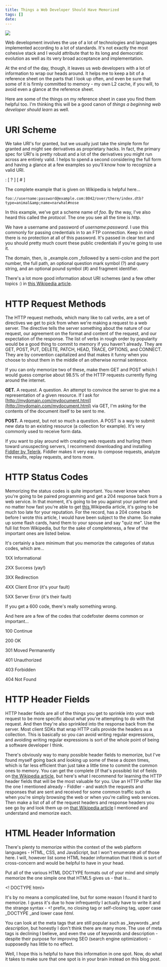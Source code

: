 ```yaml
---
title: Things a Web Developer Should Have Memorized
tags: []
date: 
---
```


![](http://codefoster.blob.core.windows.net/site/image/b68d3ab9d66641be9a741f29d451ca96/http_1.png)

Web development involves the use of a lot of technologies and languages implemented according to a lot of standards. It's not exactly the most cohesive stack and I would attribute that to its long and democratic evolution as well as its very broad acceptance and implementation.

At the end of the day, though, it leaves us web developers with a lot of information to wrap our heads around. It helps me to keep a bit of a reference sheet on the parts that I look up often, and even be sure that some of it is firmly committed to memory - my own L2 cache, if you will, to avoid even a glance at the reference sheet.

Here are some of the things on my reference sheet in case you find them helpful too. I'm thinking this will be a good canon of _things a beginning web developer should learn_ as well.

# URI Scheme

We take URI's for granted, but we usually just take the simple form for granted and might see derivatives as proprietary hacks. In fact, the primary spec for URI's is pretty robust and a lot of the derivatives you might run across are entirely valid. I helps to spend a second considering the full form and having a glance at a few examples so you'll know how to recognize a valid URI.

<scheme name> : <hierarchical part> [ ? <query> ] [ # <fragment> ]

The complete example that is given on Wikipedia is helpful here...

`foo://username:password@example.com:8042/over/there/index.dtb?type=animal&amp;name=narwhal#nose`

In this example, we've got a scheme name of _foo_. By the way, I've also heard this called the _protocol_. The one you see all the time is _http_.

We have a username and password of _username:password_. I use this commonly for passing credentials in to an FTP connection. Keep in mind there is no protection at all of this password. It's passed in clear text and you should pretty much count these public credentials if you're going to use it.

The domain, then, is _example.com _followed by a semi-colon and the port number, the full path, an optional question mark symbol (?) and query string, and an optional pound symbol (#) and fragment identifier.

There's a lot more good information about URI schemes (and a few other topics :) in [this Wikipedia article](http://en.wikipedia.org/wiki/URI_scheme).

# HTTP Request Methods

The HTTP request methods, which many like to call _verbs_, are a set of directives we get to pick from when we're making a request to a web server. The directive tells the server something about the nature of our request, our agreement on the format and content of the request, and our expectation of the response. The list of verbs in rough order by popularity would be a good thing to commit to memory if you haven't already. They are GET, POST, PUT, DELETE, PATCH, HEAD, TRACE, OPTIONS, and CONNECT. They are by convention capitalized and that makes it funny when you choose to shout them in the middle of an otherwise normal sentence.

If you can only memorize two of these, make them GET and POST which I would guess comprise about 98.5% of the HTTP requests currently flying around the internet.

**GET.** A request. A question. An attempt to convince the server to give me a representation of a given resource. If I ask for [http://mydomain.com/mydocument.html](http://mydomain.com/mydocument.html) via GET, I'm asking for the contents of the document itself to be sent to me.

**POST.** A request, but not so much a question. A POST is a way to submit new data to an existing resource (a collection for example). It's very commonly used to receive form data.

If you want to play around with creating web requests and hurling them toward unsuspecting servers, I recommend downloading and installing [Fiddler by Telerik](http://telerik.com/fiddler). Fiddler makes it very easy to compose requests, analyze the results, replay requests, and tons more.

# HTTP Status Codes

Memorizing the status codes is quite important. You never know when you're going to be paired programming and get a 204 response back from a web service. In that moment, it's going to be you against your partner and no matter how fast you're able to get [this ](http://en.wikipedia.org/wiki/List_of_HTTP_status_codes)Wikipedia article, it's going to be much too late for your reputation. For the record, has a 204 come back before I wrote this article, I would have been subject to the shame. So make up some flash cards, hand them to your spouse and say "quiz me". Use the full list from Wikipedia, but for the sake of completeness, a few of the important ones are listed below.

It's certainly a bare minimum that you memorize the categories of status codes, which are...

1XX Informational

2XX Success (yay!)

3XX Redirection

4XX Client Error (it's your fault)

5XX Server Error (it's their fault)

If you get a 600 code, there's really something wrong.

And here are a few of the codes that codefoster deems common or important...

100 Continue

200 OK

301 Moved Permanently

401 Unauthorized

403 Forbidden

404 Not Found

# HTTP Header Fields

HTTP header fields are all of the things you get to sprinkle into your web request to be more specific about what you're attempting to do with that request. And then they're also sprinkled into the response back from the server. Most client SDKs that wrap HTTP calls provide the headers as a collection. This is basically so you can avoid writing regular expressions, and avoiding writing regular expressions is sort of the whole point of being a software developer I think.

There's obviously way to many possible header fields to memorize, but I've found myself going back and looking up some of these a dozen times, which is far less efficient than just take a little time to commit the common ones to memory. You can get the complete (if that's possible) list of fields on [the Wikipedia article](http://en.wikipedia.org/wiki/List_of_HTTP_header_fields), but here's what I recommend for learning the HTTP header fields that will be the most valuable for you. Use an HTTP sniffer like the one I mentioned already - Fiddler - and watch the requests and responses that are sent and received for some common traffic such as when you're simply browsing the web or when you're calling web services. Then make a list of all of the request headers and response headers you see go by and look them up on [that Wikipedia article](http://en.wikipedia.org/wiki/List_of_HTTP_header_fields) I mentioned and understand and memorize each.

# HTML Header Information

There's plenty to memorize within the context of the web platform languages - HTML, CSS, and JavaScript, but I won't enumerate all of those here. I will, however list some HTML header information that I think is sort of cross-concern and would be helpful to have in your head.

Put all of the various HTML DOCTYPE formats out of your mind and simply memorize the one simple one that HTML5 gives us - that is...

<! DOCTYPE html>

It's by no means a complicated line, but for some reason I found it hard to memorize. I guess it's due to how infrequently I actually have to write it and the strange syntax - <! prefix, no closing tag or self-closing tag, upper case _DOCTYPE _and lower case _html_.

You can look at the meta tags that are still popular such as _keywords _and _description_, but honestly I don't think there are many more. The use of meta tags is declining I believe, and even the use of keywords and description - despite their purpose for improving SEO (search engine optimization) - supposedly has little to no effect.

Well, I hope this is helpful to have this information in one spot. Now, do what it takes to make sure that one spot is in your brain instead on this blog post.